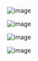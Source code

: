 ![image](https://user-images.githubusercontent.com/67110882/148711083-512c002b-6b06-4792-900d-449a23bd282a.png)

![image](https://user-images.githubusercontent.com/67110882/148711087-40daf5a0-6630-470b-970b-591f2f54a164.png)

![image](https://user-images.githubusercontent.com/67110882/148711094-ffa11883-34a5-469b-8de8-5578999b8e9b.png)

![image](https://user-images.githubusercontent.com/67110882/148711104-1a3d132c-ebba-410f-93c5-986d5e0e4826.png)
